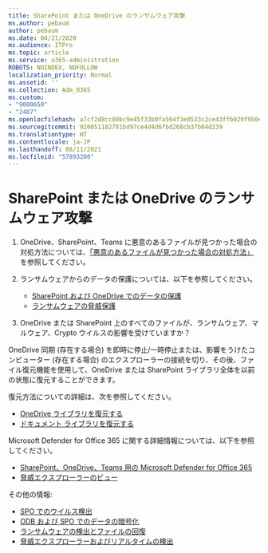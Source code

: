 ```yaml
---
title: SharePoint または OneDrive のランサムウェア攻撃
ms.author: pebaum
author: pebaum
ms.date: 04/21/2020
ms.audience: ITPro
ms.topic: article
ms.service: o365-administration
ROBOTS: NOINDEX, NOFOLLOW
localization_priority: Normal
ms.assetid: ''
ms.collection: Adm_O365
ms.custom:
- "9000650"
- "2487"
ms.openlocfilehash: a7cf2d8cc00bc9e45f33b0fa564f3e0533c2ce43ffb029f950ddeb4ed67b1100
ms.sourcegitcommit: 920051182781bd97ce4d4d6fbd268cb37b84d239
ms.translationtype: HT
ms.contentlocale: ja-JP
ms.lasthandoff: 08/11/2021
ms.locfileid: "57893200"
---
```

# <a name="ransomware-attack-in-sharepoint-or-onedrive"></a>SharePoint または OneDrive のランサムウェア攻撃

1.  OneDrive、SharePoint、Teams に悪意のあるファイルが見つかった場合の対処方法については、[「悪意のあるファイルが見つかった場合の対処方法」](https://support.office.com/en-ie/article/what-to-do-when-a-malicious-file-is-found-in-sharepoint-online-onedrive-or-microsoft-teams-01e902ad-a903-4e0f-b093-1e1ac0c37ad2) を参照してください。
2. ランサムウェアからのデータの保護については、以下を参照してください。
    - [SharePoint および OneDrive でのデータの保護](https://docs.microsoft.com/sharepoint/safeguarding-your-data) 
    - [ランサムウェアの脅威保護](https://docs.microsoft.com/windows/security/threat-protection/intelligence/ransomware-malware)    

3.  OneDrive または SharePoint 上のすべてのファイルが、ランサムウェア、マルウェア、Crypto ウイルスの影響を受けていますか？ 

OneDrive 同期 (存在する場合) を即時に停止/一時停止または、影響をうけたコンピューター (存在する場合) のエクスプローラーの接続を切り、その後、ファイル復元機能を使用して、OneDrive または SharePoint ライブラリ全体を以前の状態に復元することができます。 

復元方法についての詳細は、次を参照してください。

- [OneDrive ライブラリを復元する](https://support.office.com/article/restore-your-onedrive-fa231298-759d-41cf-bcd0-25ac53eb8a150)
- [ドキュメント ライブラリを復元する](https://support.office.com/article/restore-a-document-library-317791c3-8bd0-4dfd-8254-3ca90883d39a)

Microsoft Defender for Office 365 に関する詳細情報については、以下を参照してください。
- [SharePoint、OneDrive、Teams 用の Microsoft Defender for Office 365](https://docs.microsoft.com/microsoft-365/security/office-365-security/atp-for-spo-odb-and-teams)
- [脅威エクスプローラーのビュー](https://docs.microsoft.com/microsoft-365/security/office-365-security/threat-explorer-views)

その他の情報:

- [SPO でのウイルス検出](https://docs.microsoft.com/microsoft-365/security/office-365-security/virus-detection-in-spo)</br>
- [ODB および SPO でのデータの暗号化](https://docs.microsoft.com/microsoft-365/compliance/data-encryption-in-odb-and-spo)</br>
- [ランサムウェアの検出とファイルの回復](https://support.office.com/article/Ransomware-detection-and-recovering-your-files-0d90ec50-6bfd-40f4-acc7-b8c12c73637f)</br>
- [脅威エクスプローラーおよびリアルタイムの検出](https://docs.microsoft.com/microsoft-365/security/office-365-security/threat-explorer-views)